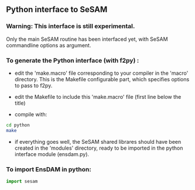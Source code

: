 ## Python interface to SeSAM

### Warning: This interface is still experimental.

Only the main SeSAM routine has been interfaced yet,
with SeSAM commandline options as argument.

### To generate the Python interface (with f2py) :

- edit the 'make.macro' file corresponding to your compiler in the 'macro' directory.
This is the Makefile configurable part, which specifies options to pass to f2py.

- edit the Makefile to include this 'make.macro' file (first line below the title)

- compile with:

```bash
cd python
make
```

- if everything goes well, the SeSAM shared librares should
have been created in the 'modules' directory,
ready to be imported in the python interface module (ensdam.py).

### To import EnsDAM in python:

```python
import sesam
```

